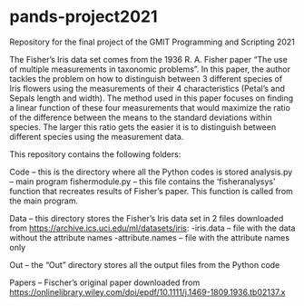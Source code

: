 # pands-project2021
Repository for the final project of the GMIT Programming and Scripting 2021

The Fisher’s Iris data set comes from the 1936 R. A. Fisher paper “The use of multiple measurements in taxonomic problems”. In this paper, the author tackles the problem on how to distinguish between 3 different species of Iris flowers using the measurements of their 4 characteristics (Petal’s and Sepals length and width). The method used in this paper focuses on finding a linear function of these four measurements that would maximize the ratio of the difference between the means to the standard deviations within species. The larger this ratio gets the easier it is to distinguish between different species using the measurement data. 

This repository contains the following folders:

Code – this is the directory where all the Python codes is stored
	analysis.py – main program
	fishermodule.py – this file contains the ‘fisheranalysys’ function that recreates results of Fisher’s paper. This function is called from the main program.

Data – this directory stores the Fisher’s Iris data set in 2 files downloaded from https://archive.ics.uci.edu/ml/datasets/iris:
    -iris.data – file with the data without the attribute names
    -attribute.names – file with the attribute names only

Out – the “Out” directory stores all the output files from the Python code

Papers – Fischer’s original paper downloaded from https://onlinelibrary.wiley.com/doi/epdf/10.1111/j.1469-1809.1936.tb02137.x